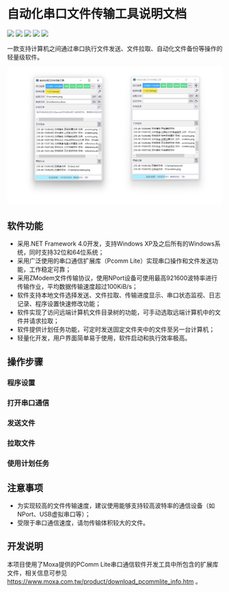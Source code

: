 # 自动化串口文件传输工具说明文档

![](https://img.shields.io/badge/Windows-0078D6?style=for-the-badge&logo=windows)
![](https://img.shields.io/badge/Visual%20Studio-5C2D91?style=for-the-badge&logo=visualstudio)
![](https://img.shields.io/badge/.NET%20Framework-512BD4?style=for-the-badge&logo=dotnet)
![](https://img.shields.io/badge/C%23-239120?style=for-the-badge&logo=csharp)
![](https://img.shields.io/badge/XAML-0C54C2?style=for-the-badge&logo=xaml)

一款支持计算机之间通过串口执行文件发送、文件拉取、自动化文件备份等操作的轻量级软件。

![ComTransfer App](screenshot.png)

## 软件功能

- 采用.NET Framework 4.0开发，支持Windows XP及之后所有的Windows系统，同时支持32位和64位系统；
- 采用广泛使用的串口通信扩展库（Pcomm Lite）实现串口操作和文件发送功能，工作稳定可靠；
- 采用ZModem文件传输协议，使用NPort设备可使用最高921600波特率进行传输作业，平均数据传输速度超过100KiB/s；
- 软件支持本地文件选择发送、文件拉取、传输进度显示、串口状态监视、日志记录、程序设置快速修改功能；
- 软件实现了访问远端计算机文件目录树的功能，可手动选取远端计算机中的文件并请求拉取；
- 软件提供计划任务功能，可定时发送固定文件夹中的文件至另一台计算机；
- 轻量化开发，用户界面简单易于使用，软件启动和执行效率极高。

## 操作步骤

### 程序设置

### 打开串口通信

### 发送文件

### 拉取文件

### 使用计划任务

## 注意事项

- 为实现较高的文件传输速度，建议使用能够支持较高波特率的通信设备（如NPort、USB虚拟串口等）；
- 受限于串口通信速度，请勿传输体积较大的文件。

## 开发说明

本项目使用了Moxa提供的PComm Lite串口通信软件开发工具中所包含的扩展库文件，相关信息可参见 https://www.moxa.com.tw/product/download_pcommlite_info.htm 。

